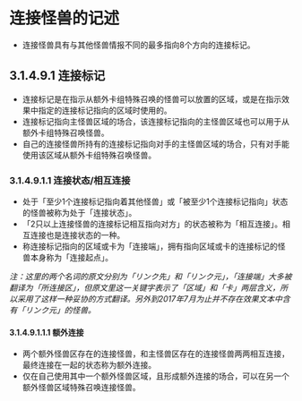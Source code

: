 # 连接怪兽的记述

* 连接怪兽具有与其他怪兽情报不同的最多指向8个方向的连接标记。

## 3.1.4.9.1 连接标记

* 连接标记是在指示从额外卡组特殊召唤的怪兽可以放置的区域，或是在指示效果中指定的连接标记指向的区域时使用的。
* 连接标记指向主怪兽区域的场合，该连接标记指向的主怪兽区域也可以用于从额外卡组特殊召唤怪兽。
* 自己的连接怪兽所持有的连接标记指向对手的主怪兽区域的场合，只有对手能使用该区域从额外卡组特殊召唤怪兽。

### 3.1.4.9.1.1 连接状态/相互连接

* 处于「至少1个连接标记指向着其他怪兽」或「被至少1个连接标记指向」状态的怪兽被称为处于「连接状态」。
* 「2只以上连接怪兽的连接标记相互指向对方」的状态被称为「相互连接」。相互连接也是连接状态的一种。
* 称连接标记指向的区域或卡为「连接端」，拥有指向区域或卡的连接标记的怪兽本身称为「连接起点」。

_注：这里的两个名词的原文分别为「リンク先」和「リンク元」，「连接端」大多被翻译为「所连接区」，但原文里这一关键字表示了「区域」和「卡」两层含义，所以采用了这样一种妥协的方式翻译。另外到2017年7月为止并不存在效果文本中含有「リンク元」的怪兽。_

#### 3.1.4.9.1.1.1 额外连接

* 两个额外怪兽区存在的连接怪兽，和主怪兽区存在的连接怪兽两两相互连接，最终连接在一起的状态称为额外连接。
* 仅在自己使用其中一个额外怪兽区域，且形成额外连接的场合，可以在另一个额外怪兽区域特殊召唤连接怪兽。

